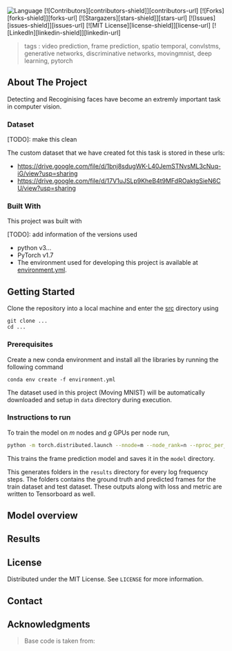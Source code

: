  ![Language](https://img.shields.io/badge/language-python--3.8.5-blue) [![Contributors][contributors-shield]][contributors-url] [![Forks][forks-shield]][forks-url] [![Stargazers][stars-shield]][stars-url] [![Issues][issues-shield]][issues-url] [![MIT License][license-shield]][license-url] [![LinkedIn][linkedin-shield]][linkedin-url]

<!-- PROJECT LOGO -->
<!-- <br />

<p align="center">
  <a href="https://github.com/vineeths96/Video-Frame-Prediction">
    <img src="docs/readme/stconv.jpg" alt="Logo" width="300" height="175">
  </a>
  <h3 align="center">Video Frame Prediction</h3>
  <p align="center">
    Video Frame Prediction using Spatio Temporal Convolutional LSTM
    <br />
    <a href=https://github.com/vineeths96/Video-Frame-Prediction><strong>Explore the repository»</strong></a>
    <br />
    <a href=https://github.com/vineeths96/Video-Frame-Prediction/blob/master/docs/report.pdf>View Report</a>
  </p>

</p> -->

> tags : video prediction, frame prediction, spatio temporal, convlstms, generative networks, discriminative networks, movingmnist, deep learning, pytorch 



<!-- ABOUT THE PROJECT -->

## About The Project

Detecting and Recoginising faces have become an extremly important task in computer vision. 

### Dataset

[TODO]: make this clean 

The custom dataset that we have created fot this task is stored in these urls:
* https://drive.google.com/file/d/1bnj8sdugWK-L40JemSTNvsML3cNuq-iG/view?usp=sharing
* https://drive.google.com/file/d/17V1uJSLp9KheB4t9MFdROaktgSieN6CU/view?usp=sharing


### Built With
This project was built with 

[TODO]: add information of the versions used 

* python v3...
* PyTorch v1.7
* The environment used for developing this project is available at [environment.yml](environment.yml).



<!-- GETTING STARTED -->

## Getting Started

Clone the repository into a local machine and enter the [src](src) directory using

```
git clone ...
cd ...
```

### Prerequisites

Create a new conda environment and install all the libraries by running the following command

```shell
conda env create -f environment.yml
```

The dataset used in this project (Moving MNIST) will be automatically downloaded and setup in `data` directory during execution.

### Instructions to run

To train the model on *m* nodes and *g* GPUs per node run,

```sh
python -m torch.distributed.launch --nnode=m --node_rank=n --nproc_per_node=g main.py --local_world_size=g
```

This trains the frame prediction model and saves it in the `model` directory.

This generates folders in the `results` directory for every log frequency steps. The folders contains the ground truth and predicted frames for the train dataset and test dataset. These outputs along with loss and metric are written to Tensorboard as well.



## Model overview

<!-- RESULTS -->

## Results

<!-- LICENSE -->

## License

Distributed under the MIT License. See `LICENSE` for more information.



<!-- CONTACT -->

## Contact


## Acknowledgments

> Base code is taken from:
>
>



<!-- MARKDOWN LINKS & IMAGES -->
<!-- https://www.markdownguide.org/basic-syntax/#reference-style-links -->
<!-- 
[contributors-shield]: https://img.shields.io/github/contributors/vineeths96/Video-Frame-Prediction.svg?style=flat-square
[contributors-url]: https://github.com/vineeths96/Video-Frame-Prediction/graphs/contributors
[forks-shield]: https://img.shields.io/github/forks/vineeths96/Video-Frame-Prediction.svg?style=flat-square
[forks-url]: https://github.com/vineeths96/Video-Frame-Prediction/network/members
[stars-shield]: https://img.shields.io/github/stars/vineeths96/Video-Frame-Prediction.svg?style=flat-square
[stars-url]: https://github.com/vineeths96/Video-Frame-Prediction/stargazers
[issues-shield]: https://img.shields.io/github/issues/vineeths96/Video-Frame-Prediction.svg?style=flat-square
[issues-url]: https://github.com/vineeths96/Video-Frame-Prediction/issues
[license-shield]: https://img.shields.io/badge/License-MIT-yellow.svg
[license-url]: https://github.com/vineeths96/Video-Frame-Prediction/blob/master/LICENSE
[linkedin-shield]: https://img.shields.io/badge/-LinkedIn-black.svg?style=flat-square&logo=linkedin&colorB=555
[linkedin-url]: https://linkedin.com/in/vineeths -->
